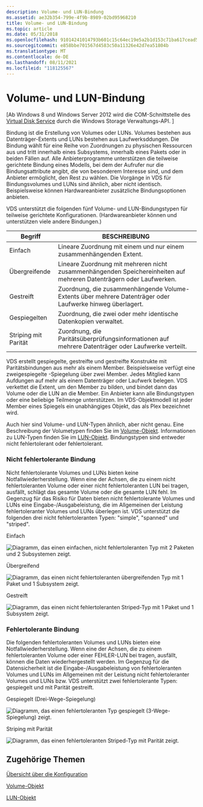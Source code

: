 ```yaml
---
description: Volume- und LUN-Bindung
ms.assetid: ae32b354-799e-4f9b-8989-02bd95968210
title: Volume- und LUN-Bindung
ms.topic: article
ms.date: 05/31/2018
ms.openlocfilehash: 91014241014793b601c15c64ec19e5a2b1d153c71ba617cead54a5d68cf978b7
ms.sourcegitcommit: e858bbe701567d4583c50a11326e42d7ea51804b
ms.translationtype: MT
ms.contentlocale: de-DE
ms.lasthandoff: 08/11/2021
ms.locfileid: "118125567"
---
```

# <a name="volume-and-lun-binding"></a>Volume- und LUN-Bindung

\[Ab Windows 8 und Windows Server 2012 wird die COM-Schnittstelle des [Virtual Disk Service](virtual-disk-service-portal.md) durch die Windows Storage Verwaltungs-API. [](/previous-versions/windows/desktop/stormgmt/windows-storage-management-api-portal)\]

Bindung ist die Erstellung von Volumes oder LUNs. Volumes bestehen aus Datenträger-Extents und LUNs bestehen aus Laufwerksddungen. Die Bindung wählt für eine Reihe von Zuordnungen zu physischen Ressourcen aus und tritt innerhalb eines Subsystems, innerhalb eines Pakets oder in beiden Fällen auf. Alle Anbieterprogramme unterstützen die teilweise gerichtete Bindung eines Modells, bei dem der Aufrufer nur die Bindungsattribute angibt, die von besonderem Interesse sind, und dem Anbieter ermöglicht, den Rest zu wählen. Die Vorgänge in VDS für Bindungsvolumes und LUNs sind ähnlich, aber nicht identisch. Beispielsweise können Hardwareanbieter zusätzliche Bindungsoptionen anbieten.

VDS unterstützt die folgenden fünf Volume- und LUN-Bindungstypen für teilweise gerichtete Konfigurationen. (Hardwareanbieter können und unterstützen viele andere Bindungen.)



| Begriff                                                                                                                                             | BESCHREIBUNG                                                                                    |
|--------------------------------------------------------------------------------------------------------------------------------------------------|------------------------------------------------------------------------------------------------|
| <span id="Simple"></span><span id="simple"></span><span id="SIMPLE"></span>Einfach<br/>                                                     | Lineare Zuordnung mit einem und nur einem zusammenhängenden Extent.<br/>                             |
| <span id="Spanned"></span><span id="spanned"></span><span id="SPANNED"></span>Übergreifende<br/>                                                 | Lineare Zuordnung mit mehreren nicht zusammenhängenden Speichereinheiten auf mehreren Datenträgern oder Laufwerken.<br/> |
| <span id="Striped"></span><span id="striped"></span><span id="STRIPED"></span>Gestreift<br/>                                                 | Zuordnung, die zusammenhängende Volume-Extents über mehrere Datenträger oder Laufwerke hinweg überlagert.<br/> |
| <span id="Mirrored"></span><span id="mirrored"></span><span id="MIRRORED"></span>Gespiegelten<br/>                                             | Zuordnung, die zwei oder mehr identische Datenkopien verwaltet.<br/>                           |
| <span id="Striped_with_parity"></span><span id="striped_with_parity"></span><span id="STRIPED_WITH_PARITY"></span>Striping mit Parität<br/> | Zuordnung, die Paritätsüberprüfungsinformationen auf mehrere Datenträger oder Laufwerke verteilt.<br/>  |



 

VDS erstellt gespiegelte, gestreifte und gestreifte Konstrukte mit Paritätsbindungen aus mehr als einem Member. Beispielsweise verfügt eine zweigespiegelte -Spiegelung über zwei Member. Jedes Mitglied kann Aufdungen auf mehr als einem Datenträger oder Laufwerk belegen. VDS verkettet die Extent, um den Member zu bilden, und bindet dann das Volume oder die LUN an die Member. Ein Anbieter kann alle Bindungstypen oder eine beliebige Teilmenge unterstützen. Im VDS-Objektmodell ist jeder Member eines Spiegels ein unabhängiges Objekt, das als Plex bezeichnet wird.

Auch hier sind Volume- und LUN-Typen ähnlich, aber nicht genau. Eine Beschreibung der Volumetypen finden Sie im [Volume-Objekt](volume-object.md). Informationen zu LUN-Typen finden Sie im [LUN-Objekt](lun-object.md). Bindungstypen sind entweder nicht fehlertolerant oder fehlertolerant.

### <a name="non-fault-tolerant-binding"></a>Nicht fehlertolerante Bindung

Nicht fehlertolerante Volumes und LUNs bieten keine Notfallwiederherstellung. Wenn eine der Achsen, die zu einem nicht fehlertoleranten Volume oder einer nicht fehlertoleranten LUN bei tragen, ausfällt, schlägt das gesamte Volume oder die gesamte LUN fehl. Im Gegenzug für das Risiko für Daten bieten nicht fehlertolerante Volumes und LUNs eine Eingabe-/Ausgabeleistung, die im Allgemeinen der Leistung fehlertoleranter Volumes und LUNs überlegen ist. VDS unterstützt die folgenden drei nicht fehlertoleranten Typen: "simple", "spanned" und "striped".

Einfach

![Diagramm, das einen einfachen, nicht fehlertoleranten Typ mit 2 Paketen und 2 Subsystemen zeigt.](images/vdssimplelunvol.png)

Übergreifend

![Diagramm, das einen nicht fehlertoleranten übergreifenden Typ mit 1 Paket und 1 Subsystem zeigt.](images/vdsspanlunvol.png)

Gestreift

![Diagramm, das einen nicht fehlertoleranten Striped-Typ mit 1 Paket und 1 Subsystem zeigt.](images/vdsstripelunvol.png)

### <a name="fault-tolerant-binding"></a>Fehlertolerante Bindung

Die folgenden fehlertoleranten Volumes und LUNs bieten eine Notfallwiederherstellung. Wenn eine der Achsen, die zu einem fehlertoleranten Volume oder einer FEHLER-LUN bei tragen, ausfällt, können die Daten wiederhergestellt werden. Im Gegenzug für die Datensicherheit ist die Eingabe-/Ausgabeleistung von fehlertoleranten Volumes und LUNs im Allgemeinen mit der Leistung nicht fehlertoleranter Volumes und LUNs bzw. VDS unterstützt zwei fehlertolerante Typen: gespiegelt und mit Parität gestreift.

Gespiegelt (Drei-Wege-Spiegelung)

![Diagramm, das einen fehlertoleranten Typ gespiegelt (3-Wege-Spiegelung) zeigt.](images/vdsmirrorlunvol.png)

Striping mit Parität

![Diagramm, das einen fehlertoleranten Striped-Typ mit Parität zeigt.](images/vdsstripeparitylunvol.png)

## <a name="related-topics"></a>Zugehörige Themen

<dl> <dt>

[Übersicht über die Konfiguration](configuration.md)
</dt> <dt>

[Volume-Objekt](volume-object.md)
</dt> <dt>

[LUN-Objekt](lun-object.md)
</dt> </dl>

 

